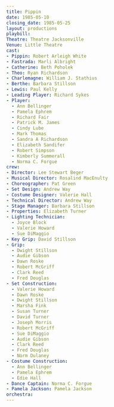 ```yaml
---
title: Pippin
date: 1985-05-10
closing_date: 1985-05-25
layout: productions
playbill:
Theatre: Theatre Jacksonville
Venue: Little Theatre
cast:
- Pippin: Robert Arleigh White
- Fastrada: Marli Albright
- Catherine: Beth Poholek
- Theo: Ryan Richardson
- Charlemagne: William J. Stathius
- Berthe: Barbara Stillson
- Lewis: Paul Kelly
- Leading Player: Richard Sykes
- Player:
  - Ann Bellinger
  - Pamela Ephrem
  - Richard Fair
  - Patrick M. James
  - Cindy Lube
  - Mark Thomas
  - Sandra A Richardson
  - Elizabeth Sandifer
  - Robert Simpson
  - Kimberly Summerall
  - Norma C. Forgue
crew:
- Director: Lee Stewart Beger
- Musical Director: Rosalind MacEnulty
- Choreographer: Pat Green
- Set Design: Andrew Way
- Costume Designer: Valerie Hall
- Technical Director: Andrew Way
- Stage Manager: Barbara Stillson
- Properties: Elizabeth Turner
- Lighting Technician:
  - Joyce Block
  - Valerie Howard
  - Sue DiMaggio
- Key Grip: David Stillson
- Grip:
  - Dwight Stillson
  - Audie Gibson
  - Dawn Roske
  - Robert McGriff
  - Clark Reed
  - Fred Douglas
- Set Construction:
  - Valerie Howard
  - Dawn Roske
  - Dwight Stillson
  - Marsha Fink
  - Susan Turner
  - David Turner
  - Joseph Morris
  - Robert McGriff
  - Sue DiMaggio
  - Audie Gibson
  - Clark Reed
  - Fred Douglas
  - Norm Dulaney
- Costume Construction:
  - Ann Bellinger
  - Pamela Ephrem
  - Edie Hall
- Dance Captain: Norma C. Forgue
- Pamela Jackson: Pamela Jackson
orchestra:
---
```


